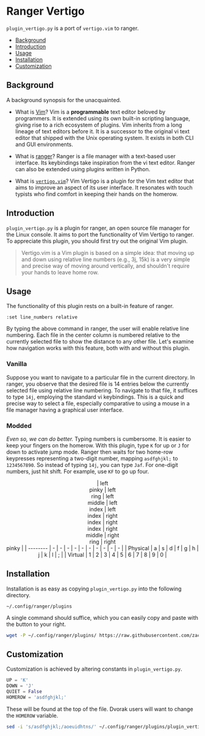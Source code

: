 # Ranger Vertigo

<!--
	FILENAME: README.md
	AUTHOR: Zachary Krepelka
	DATE: Saturday, March 9th, 2024
	ABOUT: A better way to move vertically in ranger
	ORIGIN: https://github.com/zachary-krepelka/ranger-vertigo.git
	UPDATED: Sunday, September 7th, 2025 at 2:04 AM
-->

`plugin_vertigo.py` is a port of `vertigo.vim` to ranger.

- [Background](#background)
- [Introduction](#introduction)
- [Usage](#usage)
- [Installation](#installation)
- [Customization](#customization)

<!----------------------------------------------------------------------------->

## Background

A background synopsis for the unacquainted.

* What is [Vim][1]?  Vim is a **programmable** text editor beloved by
  programmers.  It is extended using its own built-in scripting language, giving
  rise to a rich ecosystem of plugins. Vim inherits from a long lineage of text
  editors before it. It is a successor to the original vi text editor that
  shipped with the Unix operating system. It exists in both CLI and GUI
  environments.

* What is [ranger][2]?  Ranger is a file manager with a text-based user
  interface. Its keybindings take inspiration from the vi text editor.  Ranger
  can also be extended using plugins written in Python.

* What is [`vertigo.vim`][3]?  Vim Vertigo is a plugin for the Vim text editor
  that aims to improve an aspect of its user interface.  It resonates with touch
  typists who find comfort in keeping their hands on the homerow.

<!----------------------------------------------------------------------------->

## Introduction

`plugin_vertigo.py` is a plugin for ranger, an open source file manager for the
Linux console. It aims to port the functionality of Vim Vertigo to ranger.  To
appreciate this plugin, you should first try out the original Vim plugin.

> Vertigo.vim is a Vim plugin is based on a simple idea: that moving up and down
> using relative line numbers (e.g., 3j, 15k) is a very simple and precise way
> of moving around vertically, and shouldn't require your hands to leave home
> row.

<!----------------------------------------------------------------------------->

## Usage

The functionality of this plugin rests on a built-in feature of ranger.

```text
:set line_numbers relative
```

By typing the above command in ranger, the user will enable relative line
numbering. Each file in the center column is numbered relative to the currently
selected file to show the distance to any other file.  Let's examine how
navigation works with this feature, both with and without this plugin.

### Vanilla

Suppose you want to navigate to a particular file in the current directory.  In
ranger, you observe that the desired file is 14 entries below the currently
selected file using relative line numbering. To navigate to that file, it
suffices to type `14j`, employing the standard vi keybindings. This is a quick
and precise way to select a file, especially comparative to using a mouse in a
file manager having a graphical user interface.

### Modded

*Even so, we can do better.* Typing numbers is cumbersome. It is easier to keep
your fingers on the homerow.  With this plugin, type `K` for up or `J` for down
to activate jump mode.  Ranger then waits for two home-row keypresses
representing a two-digit number, mapping `asdfghjkl;` to `1234567890`.  So
instead of typing `14j`, you can type `Jaf`. For one-digit numbers, just hit
shift. For example, use `KF` to go up four.

<div align="center">

| left<br>pinky | left<br>ring | left<br>middle | left<br>index | left<br>index | right<br>index | right<br>index | right<br>middle | right<br>ring | right<br>pinky |
| -------- | - | - | - | - | - | - | - | - | - | - |
| Physical | a | s | d | f | g | h | j | k | l | ; |
| Virtual  | 1 | 2 | 3 | 4 | 5 | 6 | 7 | 8 | 9 | 0 |

</div>


<!----------------------------------------------------------------------------->

## Installation

Installation is as easy as copying `plugin_vertigo.py` into the following
directory.

```text
~/.config/ranger/plugins
```

A single command should suffice, which you can easily copy and paste with the
button to your right.

```bash
wget -P ~/.config/ranger/plugins/ https://raw.githubusercontent.com/zachary-krepelka/ranger-vertigo/main/plugin_vertigo.py
```

<!----------------------------------------------------------------------------->

## Customization

Customization is achieved by altering constants in `plugin_vertigo.py`.

```python
UP = 'K'
DOWN = 'J'
QUIET = False
HOMEROW = 'asdfghjkl;'
```

These will be found at the top of the file.  Dvorak users will want to change
the `HOMEROW` variable.

```bash
sed -i 's/asdfghjkl;/aoeuidhtns/' ~/.config/ranger/plugins/plugin_vertigo.py
```

<!-- References and Footnotes ------------------------------------------------->

[1]: https://en.wikipedia.org/wiki/Vim_(text_editor)
[2]: https://en.wikipedia.org/wiki/Ranger_(file_manager)
[3]: https://github.com/prendradjaja/vim-vertigo.git
[4]: https://github.com/zachary-krepelka/ranger-vertigo.git
